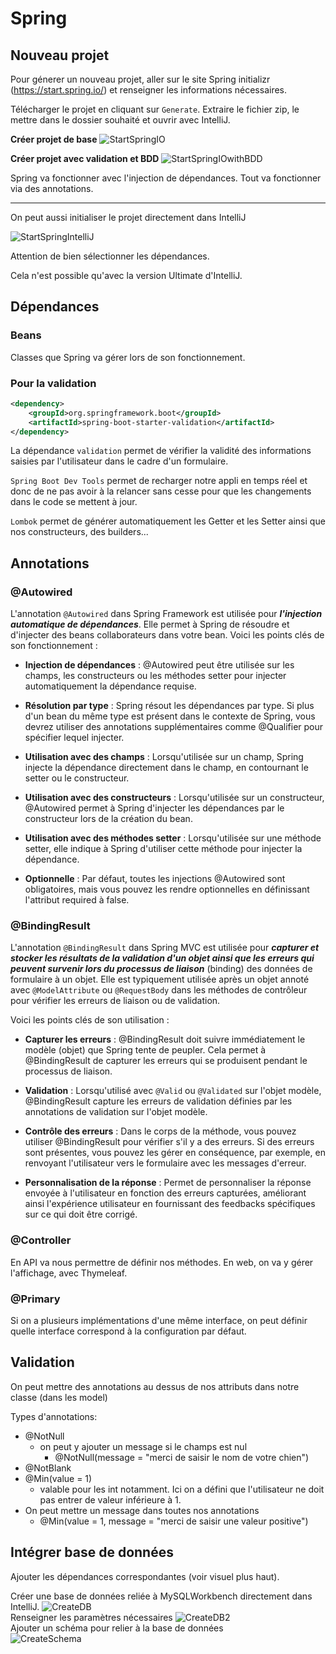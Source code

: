 # Spring

## Nouveau projet

Pour génerer un nouveau projet, aller sur le site Spring initializr (https://start.spring.io/) et renseigner les informations nécessaires. 

Télécharger le projet en cliquant sur `Generate`.
Extraire le fichier zip, le mettre dans le dossier souhaité et ouvrir avec IntelliJ.

**Créer projet de base**
![StartSpringIO](./GénérerProjetSpring.jpg)

**Créer projet avec validation et BDD**
![StartSpringIOwithBDD](./GénérerProjetSpring%20avec%20BDD.jpg)

Spring va fonctionner avec l'injection de dépendances. 
Tout va fonctionner via des annotations.

---
On peut aussi initialiser le projet directement dans IntelliJ

![StartSpringIntelliJ](./SpringInitializerIntelliJ.png)

Attention de bien sélectionner les dépendances. 

Cela n'est possible qu'avec la version Ultimate d'IntelliJ.

## Dépendances

### Beans

Classes que Spring va gérer lors de son fonctionnement.

### Pour la validation

```xml
<dependency>
    <groupId>org.springframework.boot</groupId>
    <artifactId>spring-boot-starter-validation</artifactId>
</dependency>
```

La dépendance `validation` permet de vérifier la validité des informations saisies par l'utilisateur dans le cadre d'un formulaire.

`Spring Boot Dev Tools` permet de recharger notre appli en temps réel et donc de ne pas avoir à la relancer sans cesse pour que les changements dans le code se mettent à jour.

`Lombok` permet de générer automatiquement les Getter et les Setter ainsi que nos constructeurs, des builders...

## Annotations
### @Autowired

L'annotation `@Autowired` dans Spring Framework est utilisée pour ***l'injection automatique de dépendances***. Elle permet à Spring de résoudre et d'injecter des beans collaborateurs dans votre bean. Voici les points clés de son fonctionnement :

- **Injection de dépendances** : @Autowired peut être utilisée sur les champs, les constructeurs ou les méthodes setter pour injecter automatiquement la dépendance requise.

- **Résolution par type** : Spring résout les dépendances par type. Si plus d'un bean du même type est présent dans le contexte de Spring, vous devrez utiliser des annotations supplémentaires comme @Qualifier pour spécifier lequel injecter.

- **Utilisation avec des champs** : Lorsqu'utilisée sur un champ, Spring injecte la dépendance directement dans le champ, en contournant le setter ou le constructeur.

- **Utilisation avec des constructeurs** : Lorsqu'utilisée sur un constructeur, @Autowired permet à Spring d'injecter les dépendances par le constructeur lors de la création du bean.

- **Utilisation avec des méthodes setter** : Lorsqu'utilisée sur une méthode setter, elle indique à Spring d'utiliser cette méthode pour injecter la dépendance.

- **Optionnelle** : Par défaut, toutes les injections @Autowired sont obligatoires, mais vous pouvez les rendre optionnelles en définissant l'attribut required à false.

### @BindingResult

L'annotation `@BindingResult` dans Spring MVC est utilisée pour ***capturer et stocker les résultats de la validation d'un objet ainsi que les erreurs qui peuvent survenir lors du processus de liaison*** (binding) des données de formulaire à un objet. Elle est typiquement utilisée après un objet annoté avec `@ModelAttribute` ou `@RequestBody` dans les méthodes de contrôleur pour vérifier les erreurs de liaison ou de validation.

Voici les points clés de son utilisation :

- **Capturer les erreurs** : @BindingResult doit suivre immédiatement le modèle (objet) que Spring tente de peupler. Cela permet à @BindingResult de capturer les erreurs qui se produisent pendant le processus de liaison.

- **Validation** : Lorsqu'utilisé avec `@Valid` ou `@Validated` sur l'objet modèle, @BindingResult capture les erreurs de validation définies par les annotations de validation sur l'objet modèle.

- **Contrôle des erreurs** : Dans le corps de la méthode, vous pouvez utiliser @BindingResult pour vérifier s'il y a des erreurs. Si des erreurs sont présentes, vous pouvez les gérer en conséquence, par exemple, en renvoyant l'utilisateur vers le formulaire avec les messages d'erreur.

- **Personnalisation de la réponse** : Permet de personnaliser la réponse envoyée à l'utilisateur en fonction des erreurs capturées, améliorant ainsi l'expérience utilisateur en fournissant des feedbacks spécifiques sur ce qui doit être corrigé.

### @Controller

En API va nous permettre de définir nos méthodes.
En web, on va y gérer l'affichage, avec Thymeleaf.

### @Primary

Si on a plusieurs implémentations d'une même interface, on peut définir quelle interface correspond à la configuration par défaut.

## Validation

On peut mettre des annotations au dessus de nos attributs dans notre classe (dans les model)

Types d'annotations:
- @NotNull
    - on peut y ajouter un message si le champs est nul 
        - @NotNull(message = "merci de saisir le nom de votre chien")
- @NotBlank
- @Min(value = 1)
    - valable pour les int notamment. Ici on a défini que l'utilisateur ne doit pas entrer de valeur inférieure à 1.
- On peut mettre un message dans toutes nos annotations
    - @Min(value = 1, message = "merci de saisir une valeur positive")





## Intégrer base de données

Ajouter les dépendances correspondantes (voir visuel plus haut).

Créer une base de données reliée à MySQLWorkbench directement dans IntelliJ.
![CreateDB](./CreateDB.jpg)  
Renseigner les paramètres nécessaires
![CreateDB2](./CreateDB2.jpg)  
Ajouter un schéma pour relier à la base de données  
![CreateSchema](./CreateSchema.jpg)